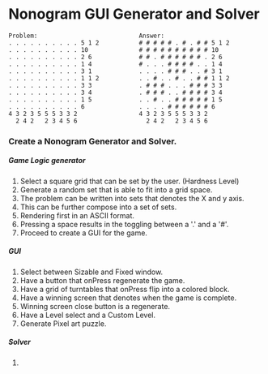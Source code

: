 # Nonogram GUI Generator and Solver


```
Problem:                            Answer:
. . . . . . . . . . 5 1 2           # # # # # . # . # # 5 1 2
. . . . . . . . . . 10              # # # # # # # # # # 10
. . . . . . . . . . 2 6             # # . # # # # # # . 2 6
. . . . . . . . . . 1 4             # . . . # # # # . . 1 4
. . . . . . . . . . 3 1             . . . . # # # . . # 3 1
. . . . . . . . . . 1 1 2           . . # . . # . . # # 1 1 2
. . . . . . . . . . 3 3             . # # # . . . # # # 3 3
. . . . . . . . . . 3 4             . # # # . . # # # # 3 4
. . . . . . . . . . 1 5             . . # . . # # # # # 1 5
. . . . . . . . . . 6               . . . . # # # # # # 6
4 3 2 3 5 5 5 3 3 2                 4 3 2 3 5 5 5 3 3 2
  2 4 2   2 3 4 5 6                   2 4 2   2 3 4 5 6
```

### Create a Nonogram Generator and Solver.

##### Game Logic generator
1. Select a square grid that can be set by the user. (Hardness Level)
2. Generate a random set that is able to fit into a grid space.
3. The problem can be written into sets that denotes the X and y axis.
4. This can be further compose into a set of sets.
5. Rendering first in an ASCII format.
6. Pressing a space results in the toggling between a '.' and a '#'.
8. Proceed to create a GUI for the game.

##### GUI
1. Select between Sizable and Fixed window.
2. Have a button that onPress regenerate the game.
3. Have a grid of turntables that onPress flip into a colored block.
4. Have a winning screen that denotes when the game is complete.
5. Winning screen close button is a regenerate.
6. Have a Level select and a Custom Level.
7. Generate Pixel art puzzle.

##### Solver
1. 
